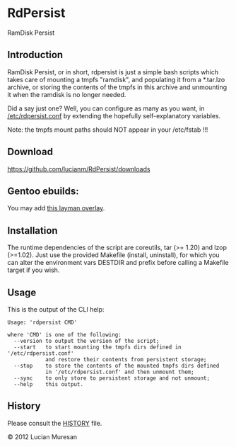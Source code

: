 RdPersist
==============

RamDisk Persist


Introduction
------------

RamDisk Persist, or in short, rdpersist is just a simple bash scripts which
takes care of mounting a tmpfs "ramdisk", and populating it from a
*.tar.lzo archive, or storing the contents of the tmpfs in this archive and
unmounting it when the ramdisk is no longer needed.

Did a say just one? Well, you can configure as many as you want, in
[/etc/rdpersist.conf](https://github.com/lucianm/RdPersist/raw/master/rdpersist.conf)
by extending the hopefully self-explanatory variables.

Note: the tmpfs mount paths should NOT appear in your /etc/fstab !!!

Download
--------

https://github.com/lucianm/RdPersist/downloads


Gentoo ebuilds:
-----------------------------------------------------

You may add [this layman overlay](https://github.com/lucianm/gen2ovl-googoo2).


Installation
------------

The runtime dependencies of the script are coreutils, tar (>= 1.20) and lzop (>=1.02).
Just use the provided Makefile (install, uninstall), for which you can alter the
environment vars DESTDIR and prefix before calling a Makefile target if you wish.


Usage
-----

This is the output of the CLI help:
<pre><code>Usage: 'rdpersist CMD'

where 'CMD' is one of the following:
  --version to output the version of the script;
  --start   to start mounting the tmpfs dirs defined in '/etc/rdpersist.conf'
            and restore their contents from persistent storage;
  --stop    to store the contents of the mounted tmpfs dirs defined
            in '/etc/rdpersist.conf' and then unmount them;
  --sync    to only store to persistent storage and not unmount;
  --help    this output.
</code></pre>


History
-------

Please consult the [HISTORY](https://github.com/lucianm/RdPersist/raw/master/HISTORY)
file.

&copy; 2012 Lucian Muresan
